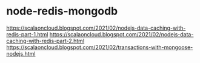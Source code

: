 # node-redis-mongodb

https://scalaoncloud.blogspot.com/2021/02/nodejs-data-caching-with-redis-part-1.html
https://scalaoncloud.blogspot.com/2021/02/nodejs-data-caching-with-redis-part-2.html
https://scalaoncloud.blogspot.com/2021/02/transactions-with-mongoose-nodejs.html
